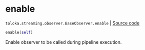 # enable
`toloka.streaming.observer.BaseObserver.enable` | [Source code](https://github.com/Toloka/toloka-kit/blob/v1.2.1/src/streaming/observer.py#L54)

```python
enable(self)
```

Enable observer to be called during pipeline execution.

